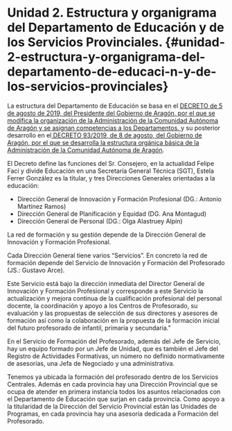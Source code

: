 # Unidad 2. Estructura y organigrama del Departamento de Educación y de los Servicios Provinciales. {#unidad-2-estructura-y-organigrama-del-departamento-de-educaci-n-y-de-los-servicios-provinciales}
 
 
La estructura del Departamento de Educación se basa en el  [DECRETO de 5 de agosto de 2019, del Presidente del Gobierno de Aragón, por el que se modifica la organización de la Administración de la Comunidad Autónoma de Aragón y se asignan competencias a los Departamentos. ](http://www.boa.aragon.es/cgi-bin/EBOA/BRSCGI?CMD=VEROBJ&MLKOB=1083812423838) y su posterior desarrollo en el[ DECRETO 93/2019, de 8 de agosto, del Gobierno de Aragón, por el que se desarrolla la estructura orgánica básica de la Administración de la Comunidad Autónoma de Aragón](http://www.boa.aragon.es/cgi-bin/EBOA/BRSCGI?CMD=VEROBJ&MLKOB=1084305443636).
 
El Decreto define las funciones del Sr. Consejero, en la actualidad Felipe Faci y divide Educación en una Secretaría General Técnica \(SGT\), Estela Ferrer González es la titular, y tres Direcciones Generales orientadas a la educación:
 
* Dirección General de Innovación y Formación Profesional \(DG.: Antonio Martínez Ramos\)
* Dirección General de Planificación y Equidad \(DG. Ana Montagud\)
* Dirección General de Personal \(DG.: Olga Alastruey Alpín\)
 
La red de formación y su gestión depende de la Dirección General de Innovación y Formación Profesional.
 
Cada Dirección General tiene varios “Servicios”. En concreto la red de formación depende del Servicio de Innovación y Formación del Profesorado \(JS.: Gustavo Arce\). 

Este Servicio está bajo la dirección inmediata del Director General de Innovación y Formación Profesional y corresponde a este Servicio la actualización y mejora continua de la cualificación profesional del personal docente, la coordinación y apoyo a los Centros de Profesorado, su evaluación y las propuestas de selección de sus directores y asesores de formación así como la colaboración en la propuesta de la formación inicial del futuro profesorado de infantil, primaria y secundaria.”
 
En el Servicio de Formación del Profesorado, además del Jefe de Servicio, hay un equipo formado por un Jefe de Unidad, que es también el Jefe del Registro de Actividades Formativas, un número no definido normativamente de asesorías, una Jefa de Negociado y una administrativa.
 
Tenemos ya ubicada la formación del profesorado dentro de los Servicios Centrales. Además en cada provincia hay una Dirección Provincial que se ocupa de atender en primera instancia todos los asuntos relacionados con el Departamento de Educación que surjan en cada provincia. Como apoyo a la titularidad de la Dirección del Servicio Provincial están las Unidades de Programas, en cada provincia hay una asesoría dedicada a Formación del Profesorado.

